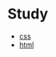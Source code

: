 # Study

- [css](https://github.com/kyn1013/study/blob/main/CSS.md)
- [html](https://github.com/kyn1013/study/blob/main/HTML.md)
